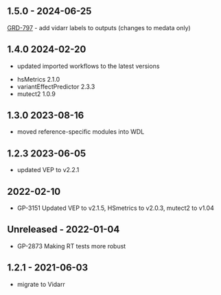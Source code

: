 ## 1.5.0 - 2024-06-25
[GRD-797](https://jira.oicr.on.ca/browse/GRD-797) - add vidarr labels to outputs (changes to medata only)
## 1.4.0 2024-02-20
- updated imported workflows to the latest versions
* hsMetrics              2.1.0
* variantEffectPredictor 2.3.3
* mutect2                1.0.9

## 1.3.0 2023-08-16
- moved reference-specific modules into WDL

## 1.2.3 2023-06-05
- updated VEP to v2.2.1

## 2022-02-10
- GP-3151 Updated VEP to v2.1.5, HSmetrics to v2.0.3, mutect2 to v1.04  

## Unreleased - 2022-01-04
- GP-2873 Making RT tests more robust

## 1.2.1 - 2021-06-03
- migrate to Vidarr
